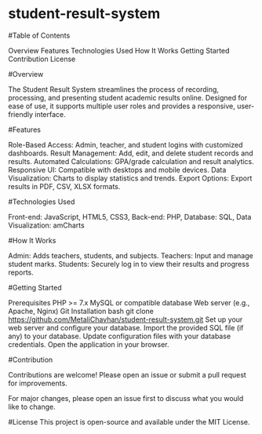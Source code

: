 ﻿# student-result-system
 
#Table of Contents

Overview
Features
Technologies Used
How It Works
Getting Started
Contribution
License

#Overview

The Student Result System streamlines the process of recording, processing, and presenting student academic results online. Designed for ease of use, it supports multiple user roles and provides a responsive, user-friendly interface.

#Features

Role-Based Access: Admin, teacher, and student logins with customized dashboards.
Result Management: Add, edit, and delete student records and results.
Automated Calculations: GPA/grade calculation and result analytics.
Responsive UI: Compatible with desktops and mobile devices.
Data Visualization: Charts to display statistics and trends.
Export Options: Export results in PDF, CSV, XLSX formats.

#Technologies Used

Front-end: JavaScript, HTML5, CSS3,
Back-end: PHP,
Database: SQL, <!-- Replace with your actual database if different -->
Data Visualization: amCharts

#How It Works

Admin: Adds teachers, students, and subjects.
Teachers: Input and manage student marks.
Students: Securely log in to view their results and progress reports.

#Getting Started

Prerequisites
PHP >= 7.x
MySQL or compatible database
Web server (e.g., Apache, Nginx)
Git
Installation
bash
git clone https://github.com/MetaliChavhan/student-result-system.git
Set up your web server and configure your database.
Import the provided SQL file (if any) to your database.
Update configuration files with your database credentials.
Open the application in your browser.

#Contribution

Contributions are welcome! Please open an issue or submit a pull request for improvements.

For major changes, please open an issue first to discuss what you would like to change.

#License
This project is open-source and available under the MIT License.



